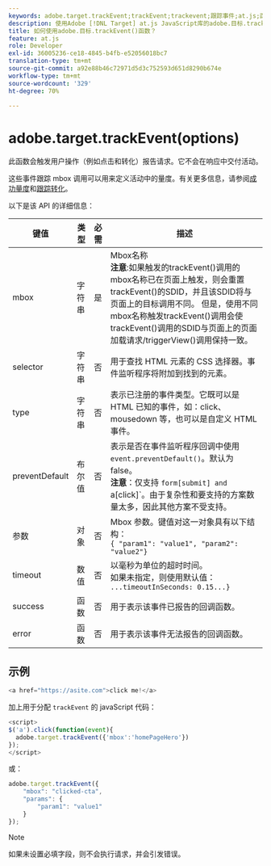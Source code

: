 ```yaml
---
keywords: adobe.target.trackEvent;trackEvent;trackevent;跟踪事件;at.js;函数;函数;preventDefault;preventdefault;阻止默认值
description: 使用Adobe [!DNL Target] at.js JavaScript库的adobe.目标.trackEvent()函数触发报告用户操作（如站点上的点击和转换）的请求。
title: 如何使用adobe.目标.trackEvent()函数？
feature: at.js
role: Developer
exl-id: 36005236-ce18-4845-b4fb-e52056018bc7
translation-type: tm+mt
source-git-commit: a92e88b46c72971d5d3c752593d651d8290b674e
workflow-type: tm+mt
source-wordcount: '329'
ht-degree: 70%

---
```


# adobe.target.trackEvent(options)

此函数会触发用户操作（例如点击和转化）报告请求。它不会在响应中交付活动。

这些事件跟踪 mbox 调用可以用来定义活动中的量度。有关更多信息，请参阅[成功量度](/help/c-activities/r-success-metrics/success-metrics.md#reference_D011575C85DA48E989A244593D9B9924)和[跟踪转化](/help/c-implementing-target/c-implementing-target-for-client-side-web/how-to-deployatjs/implementing-target-without-a-tag-manager.md#task_E85D2F64FEB84201A594F2288FABF053)。

以下是该 API 的详细信息：

| 键值 | 类型 | 必需 | 描述 |
|--- |--- |--- |--- |
| mbox | 字符串 | 是 | Mbox名称&#x200B;<br>**注意**:如果触发的trackEvent()调用的mbox名称已在页面上触发，则会重置trackEvent()的SDID，并且该SDID将与页面上的目标调用不同。 但是，使用不同mbox名称触发trackEvent()调用会使trackEvent()调用的SDID与页面上的页面加载请求/triggerView()调用保持一致。 |
| selector | 字符串 | 否 | 用于查找 HTML 元素的 CSS 选择器。事件监听程序将附加到找到的元素。 |
| type | 字符串 | 否 | 表示已注册的事件类型。它既可以是 HTML 已知的事件，如：click、mousedown 等，也可以是自定义 HTML 事件。 |
| preventDefault | 布尔值 | 否 | 表示是否在事件监听程序回调中使用 `event.preventDefault()`。默认为 false。<br>**注意**：仅支持 `form[submit] and `a[click]`。由于复杂性和要支持的方案数量太多，因此其他方案不受支持。 |
| 参数 | 对象 | 否 | Mbox 参数。键值对这一对象具有以下结构：<br>`{ "param1": "value1", "param2": "value2"}` |
| timeout | 数值 | 否 | 以毫秒为单位的超时时间。<br>如果未指定，则使用默认值：<br>`...timeoutInSeconds: 0.15...}` |
| success | 函数 | 否 | 用于表示该事件已报告的回调函数。 |
| error | 函数 | 否 | 用于表示该事件无法报告的回调函数。 |

## 示例

```javascript
<a href="https://asite.com">click me!</a> 
```

加上用于分配 `trackEvent` 的 javaScript 代码：

```javascript
<script> 
$('a').click(function(event){ 
  adobe.target.trackEvent({'mbox':'homePageHero'}) 
}); 
</script> 
```

或：

```javascript
adobe.target.trackEvent({ 
    "mbox": "clicked-cta", 
    "params": { 
        "param1": "value1" 
    } 
});
```

>[!NOTE]
>
>如果未设置必填字段，则不会执行请求，并会引发错误。
